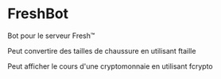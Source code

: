 # FreshBot

Bot pour le serveur Fresh™ 

Peut convertire des tailles de chaussure en utilisant ftaille

Peut afficher le cours d'une cryptomonnaie en utilisant fcrypto  
